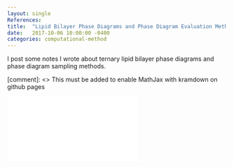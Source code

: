 ```yaml
---
layout: single
References:
title:  "Lipid Bilayer Phase Diagrams and Phase Diagram Evaluation Methods"
date:   2017-10-06 10:00:00 -0400
categories: computational-method
---
```


I post some notes I wrote about ternary lipid bilayer phase diagrams and phase diagram sampling methods.

[comment]: <> This must be added to enable MathJax with kramdown on github pages
<script type="text/javascript" async
  src="https://cdn.mathjax.org/mathjax/latest/MathJax.js?config=TeX-MML-AM_CHTML">
</script>

<embed src="{{ site.url }}/assets/PDF/lipidPhaseNotes.pdf" type="application/pdf" />